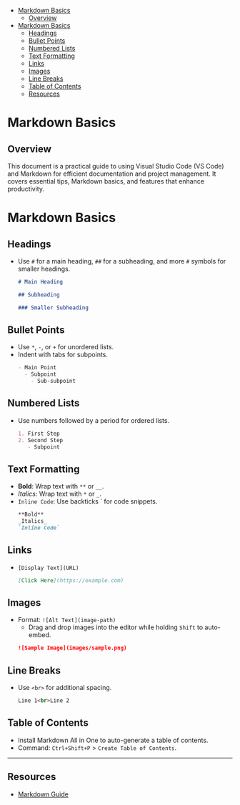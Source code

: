 - [Markdown Basics](#markdown-basics)
  - [Overview](#overview)
- [Markdown Basics](#markdown-basics-1)
  - [Headings](#headings)
  - [Bullet Points](#bullet-points)
  - [Numbered Lists](#numbered-lists)
  - [Text Formatting](#text-formatting)
  - [Links](#links)
  - [Images](#images)
  - [Line Breaks](#line-breaks)
  - [Table of Contents](#table-of-contents)
  - [Resources](#resources)



# Markdown Basics

## Overview

This document is a practical guide to using Visual Studio Code (VS Code) and Markdown for efficient documentation and project management. It covers essential tips, Markdown basics, and features that enhance productivity.

# Markdown Basics

## Headings

- Use `#` for a main heading, `##` for a subheading, and more `#` symbols for smaller headings.
  ```markdown
  # Main Heading

  ## Subheading

  ### Smaller Subheading
  ```

## Bullet Points

- Use `*`, `-`, or `+` for unordered lists.
- Indent with tabs for subpoints.
  ```markdown
  - Main Point
    - Subpoint
      - Sub-subpoint
  ```

## Numbered Lists

- Use numbers followed by a period for ordered lists.
  ```markdown
  1. First Step
  2. Second Step
     - Subpoint
  ```

## Text Formatting

- **Bold**: Wrap text with `**` or `__`.
- _Italics_: Wrap text with `*` or `_`.
- `Inline Code`: Use backticks \` for code snippets.
  ```markdown
  **Bold**  
  _Italics_  
  `Inline Code`
  ```

## Links

- `[Display Text](URL)`
  ```markdown
  [Click Here](https://example.com)
  ```

## Images

- Format: `![Alt Text](image-path)`
  - Drag and drop images into the editor while holding `Shift` to auto-embed.
  ```markdown
  ![Sample Image](images/sample.png)
  ```

## Line Breaks

- Use `<br>` for additional spacing.
  ```markdown
  Line 1<br>Line 2
  ```

## Table of Contents

- Install Markdown All in One to auto-generate a table of contents.
- Command: `Ctrl+Shift+P` > `Create Table of Contents`.

---

## Resources

- [Markdown Guide](https://www.markdownguide.org)
